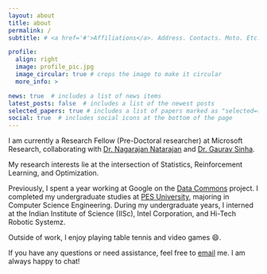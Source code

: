 ```yaml
---
layout: about
title: about
permalink: /
subtitle: # <a href='#'>Affiliations</a>. Address. Contacts. Moto. Etc.

profile:
  align: right
  image: profile_pic.jpg
  image_circular: true # crops the image to make it circular
  more_info: >

news: true  # includes a list of news items
latest_posts: false  # includes a list of the newest posts
selected_papers: true # includes a list of papers marked as "selected={true}"
social: true  # includes social icons at the bottom of the page
---
```


I am currently a Research Fellow (Pre-Doctoral researcher) at Microsoft Research, collaborating with [Dr. Nagarajan Natarajan](https://www.microsoft.com/en-us/research/people/nagarajn/) and [Dr. Gaurav Sinha](https://www.microsoft.com/en-us/research/people/gauravsinha/).

My research interests lie at the intersection of Statistics, Reinforcement Learning, and Optimization.

Previously, I spent a year working at Google on the [Data Commons](https://datacommons.org/) project. I completed my undergraduate studies at [PES University](https://pes.edu/), majoring in Computer Science Engineering. During my undergraduate years, I interned at the Indian Institute of Science (IISc), Intel Corporation, and Hi-Tech Robotic Systemz.

Outside of work, I enjoy playing table tennis and video games 😄.

If you have any questions or need assistance, feel free to [email](anushkini@gmail.com) me. I am always happy to chat!